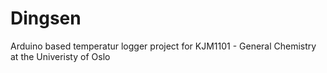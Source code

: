 # Dingsen
Arduino based temperatur logger project for KJM1101 - General Chemistry at the Univeristy of Oslo
